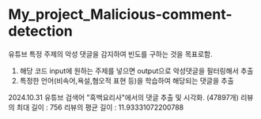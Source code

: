 # My_project_Malicious-comment-detection
유튜브 특정 주제의 악성 댓글을 감지하여 빈도를 구하는 것을 목표로함.

1. 해당 코드 input에 원하는 주제를 넣으면 output으로 악성댓글을 필터링해서 추출
2. 특정한 언어(비속어,욕설,혐오적 표현 등)을 학습하여 해당되는 댓글을 추출

2024.10.31
유튜브 검색어 "흑백요리사"에서의 댓글 추출 및 시각화. (47897개)
리뷰의 최대 길이 : 756
리뷰의 평균 길이 : 11.93331072200788

